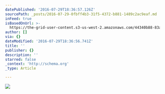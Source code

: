 ```yaml
---
datePublished: '2016-07-29T18:36:57.126Z'
sourcePath: _posts/2016-07-29-0fbff4b3-31f5-4372-b881-1489c2ac9eaf.md
inFeed: true
isBasedOnUrl: >-
  https://the-grid-user-content.s3-us-west-2.amazonaws.com/44340b88-83aa-42b4-ac28-9bfb0d587719.png
author: []
via: {}
dateModified: '2016-07-29T18:36:56.741Z'
title: ''
publisher: {}
description: ''
starred: false
_context: 'http://schema.org'
_type: Article

---
```

![](https://the-grid-user-content.s3-us-west-2.amazonaws.com/44340b88-83aa-42b4-ac28-9bfb0d587719.png)
